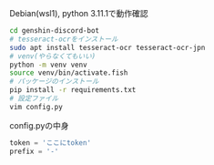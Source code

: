 Debian(wsl1), python 3.11.1で動作確認
```bash
cd genshin-discord-bot
# tesseract-ocrをインストール
sudo apt install tesseract-ocr tesseract-ocr-jpn
# venv(やらなくてもいい)
python -m venv venv
source venv/bin/activate.fish
# パッケージのインストール
pip install -r requirements.txt
# 設定ファイル
vim config.py
```
config.pyの中身
```python
token = 'ここにtoken'
prefix = '-'
```